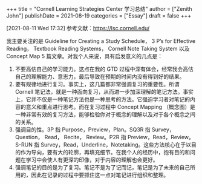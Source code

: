 +++
title = "Cornell Learning Strategies Center 学习总结"
author = ["Zenith John"]
publishDate = 2021-08-19
categories = ["Essay"]
draft = false
+++

<span class="timestamp-wrapper"><span class="timestamp">[2021-08-11 Wed 17:32]</span></span>
参考文献：<https://lsc.cornell.edu/>

我主要关注的是 Guideline for Creating a Study Schedule， 3 P’s for Effective Reading， Textbook Reading Systems， Cornell Note Taking System 以及 Concept Map 5 篇文章。对我个人来说，具有启发意义的几点是：

1.  不要高估自己的学习能力。这点在我的 GTD 过程中深有体会，经常我会高估自己的理解能力、意志力，最后导致在预期的时间内没有得到好的结果。
2.  要有规律地进行复习。事实上，这几篇都非常强调复习的重要性。所谓 Cornell 笔记法，就是一种面向复习，从而进一步加深理解的笔记方法。事实上，它并不仅是一种笔记方法也是一种思考的方法。它强迫学习者对笔记的内容的意义和重点进行思考。而在复习过程中 Concept Mapping （概念图）是一种非常有效的复习方法，能够检验你对于概念的理解以及对于各个概念之间的关系。
3.  强调目的性。3P 指 Purpose，Preview，Plan。SQ3R 指 Survey， Question， Read， Recite， Review。P2R 指 Preview，Read，Review。S-RUN 指 Survey，Read，Underline，Notetaking。这些方法核心在于以目的作为导向，要有大的轮廓，再填充细节。在我个人的经历中，抱有目的和问题在学习中会使人有更深的印像，对于内容的理解也会更好。
4.  强调笔记的目的是为了复习。笔记不是为了记而记，笔记是为了未来的自己所用的，因此在记录的过程中要抓住这一点对笔记进行组织和整理。

